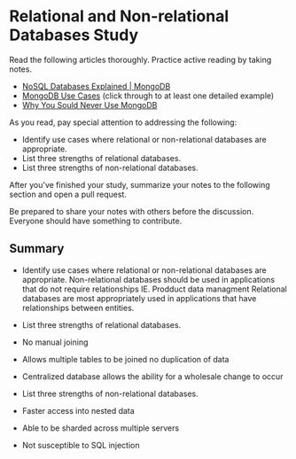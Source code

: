# Relational and Non-relational Databases Study

Read the following articles thoroughly. Practice active reading by taking notes.

-   [NoSQL Databases Explained | MongoDB](https://www.mongodb.com/nosql-explained)
-   [MongoDB Use Cases](http://docs.mongodb.org/ecosystem/use-cases/) (click
    through to at least one detailed example)
-   [Why You Sould Never Use MongoDB](http://www.sarahmei.com/blog/2013/11/11/why-you-should-never-use-mongodb/)

As you read, pay special attention to addressing the following:

-   Identify use cases where relational or non-relational databases are
    appropriate.
-   List three strengths of relational databases.
-   List three strengths of non-relational databases.

After you've finished your study, summarize your notes to the following section
and open a pull request.

Be prepared to share your notes with others before the discussion. Everyone
should have something to contribute.

## Summary

-   Identify use cases where relational or non-relational databases are
    appropriate.
    Non-relational databases should be used in applications that do
    not require relationships IE. Prodduct data managment
    Relational databases are most appropriately used in applications that have
    relationships between entities.

-   List three strengths of relational databases.
  - No manual joining
  - Allows multiple tables to be joined no duplication of data
  - Centralized database allows the ability for a wholesale change to occur


-   List three strengths of non-relational databases.
  - Faster access into nested data
  - Able to be sharded across multiple servers
  - Not susceptible to SQL injection
